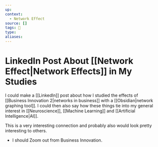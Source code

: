 ```yaml
---
up:
context:
  - Network Effect
source: []
tags: 🌱 
type:
aliases:
---
```


# LinkedIn Post About [[Network Effect|Network Effects]] in My Studies

I could make a [[LinkedIn]] post about how I studied the effects of [[Business Innovation 2|networks in business]] with a [[Obsidian|network graphing tool]]. I could then also say how these things tie into my general interest in [[Neuroscience]], [[Machine Learning]] and [[Artificial Intelligence|AI]].

This is a very interesting connection and probably also would look pretty interesting to others.

- I should Zoom out from Business Innovation.
